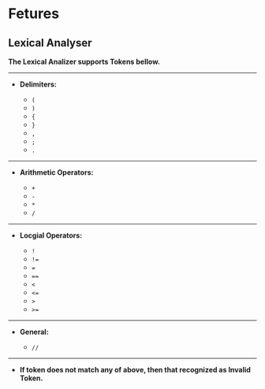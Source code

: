 # Fetures

## Lexical Analyser

**The Lexical Analizer supports Tokens bellow.**

---

- **Delimiters:**

  - `(`
  - `)`
  - `{`
  - `}`
  - `,`
  - `;`
  - `.`

---

- **Arithmetic Operators:**

  - `+`
  - `-`
  - `*`
  - `/`

---

- **Locgial Operators:**

  - `!`
  - `!=`
  - `=`
  - `==`
  - `<`
  - `<=`
  - `>`
  - `>=`

---

- **General:**

  - `//`

---

- **If token does not match any of above, then that recognized as Invalid Token.**
